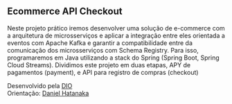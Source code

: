 <h2>Ecommerce API Checkout</h2>

<p>Neste projeto prático iremos desenvolver uma solução de e-commerce com a arquitetura de microsserviços e aplicar a integração entre eles orientada a eventos com Apache Kafka e garantir a compatibilidade entre da comunicação dos microsserviços com Schema Registry.
Para isso, programaremos em Java utilizando a stack do Spring (Spring Boot, Spring Cloud Streams).
Dividimos este projeto em duas etapas, APY de pagamentos (payment), e API para registro de compras (checkout)
</p>

<p>Desenvolvido pela <a href="https://digitalinnovation.one/">DIO</a> </br>
Orientação: <a href="https://github.com/hatanakadaniel">Daniel Hatanaka</a> </p>